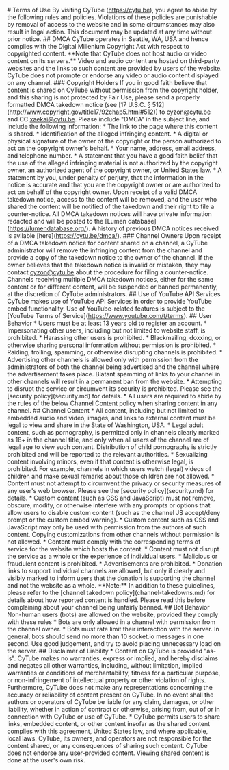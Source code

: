 \# Terms of Use By visiting CyTube (https://cytu.be), you agree to abide by the following rules and policies. Violations of these policies are punishable by removal of access to the website and in some circumstances may also result in legal action. This document may be updated at any time without prior notice. ## DMCA CyTube operates in Seattle, WA, USA and hence complies with the Digital Millenium Copyright Act with respect to copyrighted content. \*\*Note that CyTube does not host audio or video content on its servers.\*\* Video and audio content are hosted on third-party websites and the links to such content are provided by users of the website. CyTube does not promote or endorse any video or audio content displayed on any channel. ### Copyright Holders If you in good faith believe that content is shared on CyTube without permission from the copyright holder, and this sharing is not protected by Fair Use, please send a properly formatted DMCA takedown notice (see \[17 U.S.C. § 512\](http://www.copyright.gov/title17/92chap5.html#512)) to cyzon@cytu.be and CC xaekai@cytu.be. Please include "DMCA" in the subject line, and include the following information: \* The link to the page where this content is shared. \* Identification of the alleged infringing content. \* A digital or physical signature of the owner of the copyright or the person authorized to act on the copyright owner's behalf. \* Your name, address, email address, and telephone number. \* A statement that you have a good faith belief that the use of the alleged infringing material is not authorized by the copyright owner, an authorized agent of the copyright owner, or United States law. \* A statement by you, under penalty of perjury, that the information in the notice is accurate and that you are the copyright owner or are authorized to act on behalf of the copyright owner. Upon receipt of a valid DMCA takedown notice, access to the content will be removed, and the user who shared the content will be notified of the takedown and their right to file a counter-notice. All DMCA takedown notices will have private information redacted and will be posted to the \[Lumen database\](https://lumendatabase.org/). A history of previous DMCA notices received is avilable \[here\](https://cytu.be/dmca/). ### Channel Owners Upon receipt of a DMCA takedown notice for content shared on a channel, a CyTube administrator will remove the infringing content from the channel and provide a copy of the takedown notice to the owner of the channel. If the owner believes that the takedown notice is invalid or mistaken, they may contact cyzon@cytu.be about the procedure for filing a counter-notice. Channels receiving multiple DMCA takedown notices, either for the same content or for different content, will be suspended or banned permanently, at the discretion of CyTube administrators. ## Use of YouTube API Services CyTube makes use of YouTube API Services in order to provide YouTube embed functionality. Use of YouTube-related features is subject to the \[YouTube Terms of Service\](https://www.youtube.com/t/terms). ## User Behavior \* Users must be at least 13 years old to register an account. \* Impersonating other users, including but not limited to website staff, is prohibited. \* Harassing other users is prohibited. \* Blackmailing, doxxing, or otherwise sharing personal information without permission is prohibited. \* Raiding, trolling, spamming, or otherwise disrupting channels is prohibited. \* Advertising other channels is allowed only with permission from the administrators of both the channel being advertised and the channel where the advertisement takes place. Blatant spamming of links to your channel in other channels will result in a permanent ban from the website. \* Attempting to disrupt the service or circumvent its security is prohibited. Please see the \[security policy\](security.md) for details. \* All users are required to abide by the rules of the below Channel Content policy when sharing content in any channel. ## Channel Content \* All content, including but not limited to embedded audio and video, images, and links to external content must be legal to view and share in the State of Washington, USA. \* Legal adult content, such as pornography, is permitted only in channels clearly marked as 18+ in the channel title, and only when all users of the channel are of legal age to view such content. Distribution of child pornography is strictly prohibited and will be reported to the relevant authorities. \* Sexualizing content involving minors, even if that content is otherwise legal, is prohibited. For example, channels in which users watch (legal) videos of children and make sexual remarks about those children are not allowed. \* Content must not attempt to circumvent the privacy or security measures of any user's web browser. Please see the \[security policy\](security.md) for details. \* Custom content (such as CSS and JavaScript) must not remove, obscure, modify, or otherwise interfere with any prompts or options that allow users to disable custom content (such as the channel JS accept/deny prompt or the custom embed warning). \* Custom content such as CSS and JavaScript may only be used with permission from the authors of such content. Copying customizations from other channels without permission is not allowed. \* Content must comply with the corresponding terms of service for the website which hosts the content. \* Content must not disrupt the service as a whole or the experience of individual users. \* Malicious or fraudulent content is prohibited. \* Advertisements are prohibited. \* Donation links to support individual channels are allowed, but only if clearly and visibly marked to inform users that the donation is supporting the channel and not the website as a whole. \*\*Note:\*\* In addition to these guidelines, please refer to the \[channel takedown policy\](channel-takedowns.md) for details about how reported content is handled. Please read this before complaining about your channel being unfairly banned. ## Bot Behavior Non-human users (bots) are allowed on the website, provided they comply with these rules \* Bots are only allowed in a channel with permission from the channel owner. \* Bots must rate limit their interaction with the server. In general, bots should send no more than 10 socket.io messages in one second. Use good judgement, and try to avoid placing unnecessary load on the server. ## Disclaimer of Liability \* Content on CyTube is provided "as-is". CyTube makes no warranties, express or implied, and hereby disclaims and negates all other warranties, including, without limitation, implied warranties or conditions of merchantability, fitness for a particular purpose, or non-infringement of intellectual property or other violation of rights. Furthermore, CyTube does not make any representations concerning the accuracy or reliability of content present on CyTube. In no event shall the authors or operators of CyTube be liable for any claim, damages, or other liability, whether in action of contract or otherwise, arising from, out of or in connection with CyTube or use of CyTube. \* CyTube permits users to share links, embedded content, or other content insofar as the shared content complies with this agreement, United States law, and where applicable, local laws. CyTube, its owners, and operators are not responsible for the content shared, or any consequences of sharing such content. CyTube does not endorse any user-provided content. Viewing shared content is done at the user's own risk.